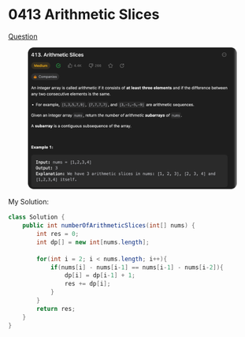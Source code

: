# 0413 Arithmetic Slices

[Question](https://leetcode.com/problems/arithmetic-slices/description/?envType=study-plan\&id=algorithm-ii)

<figure><img src="../.gitbook/assets/image (1) (7).png" alt=""><figcaption></figcaption></figure>



My Solution:

```java
class Solution {
    public int numberOfArithmeticSlices(int[] nums) {
        int res = 0;
        int dp[] = new int[nums.length];

        for(int i = 2; i < nums.length; i++){
            if(nums[i] - nums[i-1] == nums[i-1] - nums[i-2]){
                dp[i] = dp[i-1] + 1;
                res += dp[i];
            }
        }
        return res;
    }
}
```

